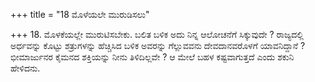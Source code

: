 +++
title = "18 ಮೊಳೆಯಲೇ ಮುರುಡಿಸಲು"

+++
18. ಮೊಳಕೆಯಲ್ಲೇ ಮುರುಟಿಸಬೇಕು. ಬಲಿತ ಬಳಿಕ ಅದು ನಿನ್ನ ಆಲೋಚನೆಗೆ ಸಿಕ್ಕುವುದೇ ? ರಾಜ್ಯದಲ್ಲಿ ಅರ್ಧವನ್ನು ಕೊಟ್ಟು ಶತ್ರುಗಳನ್ನು ಹೆಚ್ಚಿಸಿದ ಬಳಿಕ ಅವರನ್ನು ಗೆಲ್ಲುವವನು ದೇವದಾನವರೊಳಗೆ ಯಾವನಿದ್ದಾನೆ ? ಭೀಮಾರ್ಜುನರ ಕೈಮನದ ಶಕ್ತಿಯನ್ನು ನೀನು ತಿಳಿದಿಲ್ಲವೇ ? ಆ ಮೇಲೆ ಬಹಳ ಕಷ್ಟವಾಗುತ್ತದೆ ಎಂದು ಶಕುನಿ ಹೇಳಿದನು.